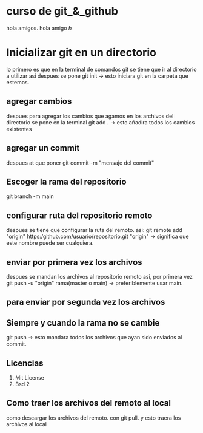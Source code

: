 # curso de git_&_github


hola amigos.
hola amigo _h_

# Inicializar git en un directorio

lo primero es que en la terminal de
comandos git se tiene que ir al
directorio a utilizar asi
despues se pone 
git init -> esto iniciara
git en la carpeta que estemos.
## agregar cambios
despues para agregar los cambios que 
agamos en los archivos del directorio
se pone en la terminal 
git add . -> esto añadira todos los 
cambios existentes
## agregar un commit
despues at que poner 
git commit -m "mensaje del commit"

## Escoger la rama del repositorio
git branch -m main
## configurar ruta del repositorio remoto
despues se tiene que configurar la ruta
del remoto.
asi:
git remote add "origin" https:/github.com/usuario/repositorio.git
"origin" -> significa que este nombre puede ser cualquiera.

## enviar por primera vez los archivos
despues se mandan los archivos al
repositorio remoto asi, por primera vez
git push -u "origin" rama(master o main)
-> preferiblemente usar main.

## para enviar por segunda vez los archivos
## Siempre y cuando la rama no se cambie
git push -> esto mandara todos los archivos
que ayan sido enviados al commit.


## Licencias 
1. Mit License
1. Bsd 2

## Como traer los archivos del remoto al local
como descargar los archivos del remoto.
con git pull.
y esto traera los archivos al local
